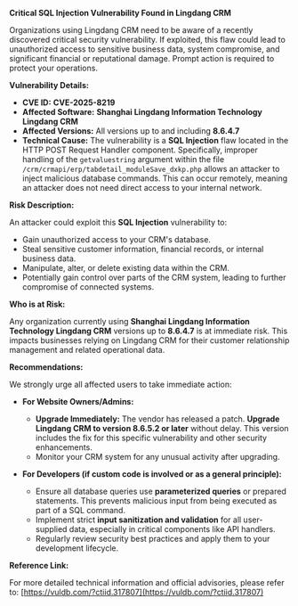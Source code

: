 **Critical SQL Injection Vulnerability Found in Lingdang CRM**

Organizations using Lingdang CRM need to be aware of a recently discovered critical security vulnerability. If exploited, this flaw could lead to unauthorized access to sensitive business data, system compromise, and significant financial or reputational damage. Prompt action is required to protect your operations.

**Vulnerability Details:**

*   **CVE ID:** **CVE-2025-8219**
*   **Affected Software:** **Shanghai Lingdang Information Technology Lingdang CRM**
*   **Affected Versions:** All versions up to and including **8.6.4.7**
*   **Technical Cause:** The vulnerability is a **SQL Injection** flaw located in the HTTP POST Request Handler component. Specifically, improper handling of the `getvaluestring` argument within the file `/crm/crmapi/erp/tabdetail_moduleSave_dxkp.php` allows an attacker to inject malicious database commands. This can occur remotely, meaning an attacker does not need direct access to your internal network.

**Risk Description:**

An attacker could exploit this **SQL Injection** vulnerability to:

*   Gain unauthorized access to your CRM's database.
*   Steal sensitive customer information, financial records, or internal business data.
*   Manipulate, alter, or delete existing data within the CRM.
*   Potentially gain control over parts of the CRM system, leading to further compromise of connected systems.

**Who is at Risk:**

Any organization currently using **Shanghai Lingdang Information Technology Lingdang CRM** versions up to **8.6.4.7** is at immediate risk. This impacts businesses relying on Lingdang CRM for their customer relationship management and related operational data.

**Recommendations:**

We strongly urge all affected users to take immediate action:

*   **For Website Owners/Admins:**
    *   **Upgrade Immediately:** The vendor has released a patch. **Upgrade Lingdang CRM to version 8.6.5.2 or later** without delay. This version includes the fix for this specific vulnerability and other security enhancements.
    *   Monitor your CRM system for any unusual activity after upgrading.

*   **For Developers (if custom code is involved or as a general principle):**
    *   Ensure all database queries use **parameterized queries** or prepared statements. This prevents malicious input from being executed as part of a SQL command.
    *   Implement strict **input sanitization and validation** for all user-supplied data, especially in critical components like API handlers.
    *   Regularly review security best practices and apply them to your development lifecycle.

**Reference Link:**

For more detailed technical information and official advisories, please refer to:
[https://vuldb.com/?ctiid.317807](https://vuldb.com/?ctiid.317807)